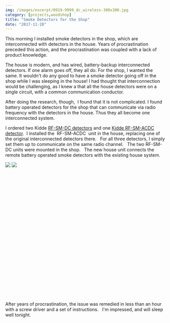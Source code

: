 ```yaml
---
img: /images/excerpt/0919-9999_dc_wireless-300x300.jpg
category: [projects,woodshop]
title: "Smoke Detectors for the Shop"
date: "2017-11-28"
---
```


This morning I installed smoke detectors in the shop, which are interconnected with detectors in the house. Years of procrastination preceded this action, and the procrastination was coupled with a lack of product knowledge.

The house is modern, and has wired, battery-backup interconnected detectors. If one alarm goes off, they all do. For the shop, I wanted the same. It wouldn't do any good to have a smoke detector going off in the shop while I was sleeping in the house! I had thought that interconnection would be challenging, as I knew a that all the house detectors were on a single circuit, with a common communication conductor.

After doing the research, though,  I found that it is not complicated. I found battery operated detectors for the shop that can communicate via radio frequency with the detectors in the house. Thus they all become one interconnected system.

I ordered two Kidde [RF-SM-DC detectors](http://www.kidde.com/home-safety/en/us/products/fire-safety/smoke-alarms/rf-sm-dc/) and one [Kidde RF-SM-ACDC detector](http://www.kidde.com/home-safety/en/us/products/fire-safety/smoke-alarms/rf-sm-acdc/).  I installed the  RF-SM-ACDC  unit in the house, replacing one of the original interconnected detectors there.   For all three detectors, I simply set them up to communicate on the same radio channel.   The two RF-SM-DC units were mounted in the shop.   The new house unit connects the remote battery operated smoke detectors with the existing house system.

[![](/images/0919-9999_dc_wireless-300x300.jpg)](http://blog.duanemcguire.com/wp-content/uploads/2017/11/0919-9999_dc_wireless.jpg) [![](/images/1279-9999_ac_wireless-300x300.jpg)](http://blog.duanemcguire.com/wp-content/uploads/2017/11/1279-9999_ac_wireless.jpg)

 

 

 

 

 

 

 

 

 

 

 

 

 

After years of procrastination, the issue was remedied in less than an hour with a screw driver and a set of instructions.   I'm impressed, and will sleep well tonight.
